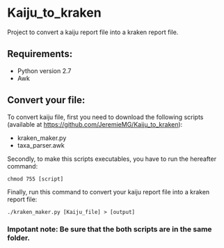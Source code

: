 # Kaiju_to_kraken
Project to convert a kaiju report file into a kraken report file.

## Requirements:
- Python version 2.7
- Awk 

## Convert your file:
To convert kaiju file, first you need to download the following scripts (available at https://github.com/JeremieMG/Kaiju_to_kraken):
- kraken_maker.py
- taxa_parser.awk

Secondly, to make this scripts executables, you have to run the hereafter command:
```
chmod 755 [script]
```

Finally, run this command to convert your kaiju report file into a kraken report file:
```
./kraken_maker.py [Kaiju_file] > [output]
```
### Impotant note: Be sure that the both scripts are in the same folder.
